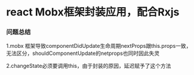 # react Mobx框架封装应用，配合Rxjs

### 问题总结
1.mobx 框架导致componentDidUpdate生命周期nextProps跟this.props一致，无法区分，shouldComponentUpdate的netprops也同时因此失灵

2.changeState必须要调用this，由于封装的原因，延迟赋予了这个方法